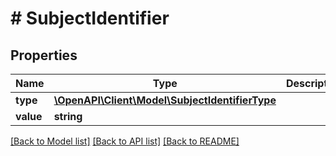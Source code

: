 # # SubjectIdentifier

## Properties

Name | Type | Description | Notes
------------ | ------------- | ------------- | -------------
**type** | [**\OpenAPI\Client\Model\SubjectIdentifierType**](SubjectIdentifierType.md) |  | [optional]
**value** | **string** |  | [optional]

[[Back to Model list]](../../README.md#models) [[Back to API list]](../../README.md#endpoints) [[Back to README]](../../README.md)
